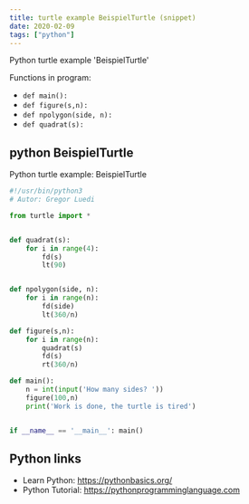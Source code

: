 ```yaml
---
title: turtle example BeispielTurtle (snippet)
date: 2020-02-09
tags: ["python"]
---
```

Python turtle example 'BeispielTurtle'

Functions in program: 
* `def main():`
* `def figure(s,n):`
* `def npolygon(side, n):`
* `def quadrat(s):`

## python BeispielTurtle

Python turtle example: BeispielTurtle

```python
#!/usr/bin/python3
# Autor: Gregor Luedi

from turtle import *


def quadrat(s):
    for i in range(4):
        fd(s)
        lt(90)


def npolygon(side, n):
    for i in range(n):
        fd(side)
        lt(360/n)

def figure(s,n):
    for i in range(n):
        quadrat(s)
        fd(s)
        rt(360/n)

def main():
    n = int(input('How many sides? '))
    figure(100,n)
    print('Work is done, the turtle is tired')


if __name__ == '__main__': main()

```

## Python links

- Learn Python: https://pythonbasics.org/
- Python Tutorial: https://pythonprogramminglanguage.com
